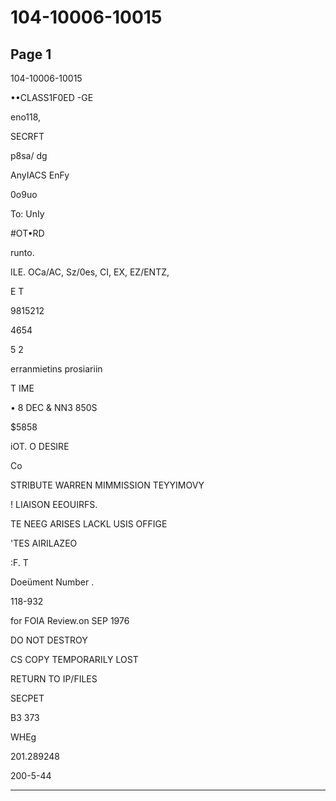 # 104-10006-10015

## Page 1

104-10006-10015

••CLASS1F0ED -GE

eno118,

SECRFT

p8sa/ dg

AnyIACS EnFy

0o9uo

To: UnIy

#OT•RD

runto.

ILE. OCa/AC, Sz/0es, CI, EX, EZ/ENTZ,

E T

9815212

4654

5 2

erranmietins prosiariin

T IME

• 8 DEC & NN3 850S

$5858

iOT. O DESIRE

Co

STRIBUTE WARREN MIMMISSION TEYYIMOVY

! LIAISON EEOUIRFS.

TE NEEG ARISES LACKL USIS OFFIGE

'TES AIRILAZEO

:F. T

Doeüment Number .

118-932

for FOIA Review.on SEP 1976

DO NOT DESTROY

CS COPY TEMPORARILY LOST

RETURN TO IP/FILES

SECPET

B3 373

WHEg

201.289248

200-5-44

---

